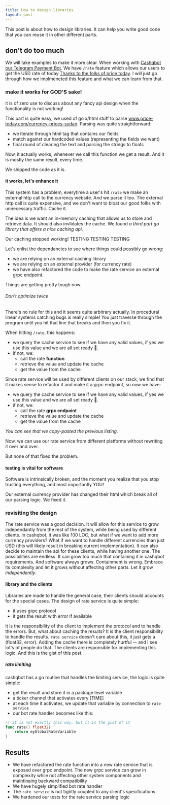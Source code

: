 ```yaml
---
title: How to design libraries
layout: post
---
```


This post is about how to design libraries. It can help you write good code that you can reuse it in other different parts.

## don't do too much

We will take examples to make it more clear. When working with [Cashqbot our Telegram Payment Bot](https://t.me/cashqbot). We have `/rate` feature which allows our users to get the USD rate of today [Thanks to the folks of price today](https://www.price-today.com/currency-prices-sudan/). I will just go through how we implmeneted this feature and what we can learn from that.

### make it works for GOD'S sake!

it is of zero use to discuss about any fancy api design when the functionality is not working!

This part is quite easy, we used of go x/html stuff to parse www.price-today.com/currency-prices-sudan. Parsing was quite straightforward:

- we iterate through html tag that contains our fields
- match against our hardcoded values (representing the fields we want)
- final round of clearing the text and parsing the strings to floats

Now, it actually works, whenever we call this function we get a result. And it is mostly the same result, every time.

We shipped the code as it is.

#### it works, let's enhance it

This system has a problem, everytime a user's hit `/rate` we make an external http call to the currency website. And we parse it too. The external http call is quite expensive, and we don't want to bloat our good folks with unnecessary traffic. Cache it.

The idea is we want an in-memory caching that allows us to store and retrieve data. It should also invlidates the cache. We found _a third part go library that offers a nice caching api_.

Our caching stopped working! TESTING TESTING TESTING

Let's enlist the dependancies to see where things could possibly go wrong:

- we are relying on an external caching library
- we are relying on an external provider (for currency rate)
- we have also refactored the code to make the rate service an external grpc endpoint.

Things are getting pretty tough now.

###### Don't optimize twice

There's no rule for this and it seems quite arbitrary actually. In procedural linear systems catching bugs is really simple! You just traverse through the program until you hit that line that breaks and then you fix it.

When hitting `/rate`, this happens:

- we query the cache service to see if we have any valid values, if yes we use this value and we are all set ready 🚀.
- if not, we:
  - call the rate **function**
  - retrieve the value and update the cache
  - get the value from the cache

Since rate service will be used by different clients on our stack, we find that it makes sense to refactor it and make it a grpc endpoint, so now we have:

- we query the cache service to see if we have any valid values, if yes we use this value and we are all set ready 🚀.
- if not, we:
  - call the rate **grpc endpoint**
  - retrieve the value and update the cache
  - get the value from the cache

_You can see that we copy-pasted the previous listing._

Now, we can use our rate service from different platforms without rewriting it over and over.

But none of that fixed the problem.

#### testing is vital for software

Software is intrinsically broken, and the moment you realize that you stop trusting everything, and most importantly YOU!

Our external currency provider has changed their html which break all of our parsing logic. We fixed it.

### revisiting the design

The rate service was a good decision. It will allow for this service to grow independantly from the rest of the system, while being used by different clients. In cashqbot, it was like 100 LOC, but what if we want to add more currency providers? What if we want to handle different currencies than just USD (this will likely result in breaking current implementation). It can also decide to maintain the api for these clients, while having another one. The possibilities are endless. It can grow too much that containing it in cashqbot requirements. And software always grows. Containment is wrong. Embrace its complexity and let it grows without affecting other parts. Let it grow _independently_.

#### library and the clients

Libraries are made to handle the general case, their clients should accounts for the special cases. The design of rate service is quite simple:

- it uses grpc protocol
- it gets the result with error if available

It is the responsibility of the client to implement the protocol and to handle the errors. But, what about caching the results? It is the client responsibility to handle the results. `rate service` doesn't care about this, it just gets a (float32, error). Adding the cache there is completely hurtful -- and I see lot's of people do that. The clients are responsible for implementing this logic. And this is the gist of this post.

##### rate limiting

cashqbot has a go routine that handles the limiting service, the logic is quite simple:

- get the result and store it in a package level variable
- a ticker channel that activates every [TIME]
- at each time it activates, we update that variable by connection to `rate service`
- our bot rate handler becomes like this:

```go
// it is not exactly this way, but it is the gist of it
func rate() float32{
    return myGlobalRateVariable
}
```

## Results

- We have refactored the rate function into a new rate service that is exposed over grpc endpoint. The new grpc service can grow in complexity while not affecting other system components and maintinaing backward compatibility
- We have hugely simplified bot rate handler
- The `rate service` is not tightly coupled to any client's specifications
- We hardened our tests for the rate service parsing logic
